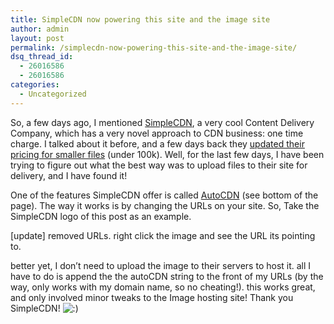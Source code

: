 ```yaml
---
title: SimpleCDN now powering this site and the image site
author: admin
layout: post
permalink: /simplecdn-now-powering-this-site-and-the-image-site/
dsq_thread_id:
  - 26016586
  - 26016586
categories:
  - Uncategorized
---
```

<img align="right" alt src="http://images.lotas-smartman.net/image.ashx?id=3abd912a-bc78-4686-8fa4-b10e5f35fce0" /> So, a few days ago, I mentioned [SimpleCDN][1], a very cool Content Delivery Company, which has a very novel approach to CDN business: one time charge. I talked about it before, and a few days back they [updated their pricing for smaller files][2] (under 100k). Well, for the last few days, I have been trying to figure out what the best way was to upload files to their site for delivery, and I have found it!

One of the features SimpleCDN offer is called [AutoCDN][3] (see bottom of the page). The way it works is by changing the URLs on your site. So, Take the SimpleCDN logo of this post as an example. 

[update] removed URLs. right click the image and see the URL its pointing to.

better yet, I don&#8217;t need to upload the image to their servers to host it. all I have to do is append the the autoCDN string to the front of my URLs (by the way, only works with my domain name, so no cheating!). this works great, and only involved minor tweaks to the Image hosting site! Thank you SimpleCDN! <img src="http://blog.lotas-smartman.net/wp-includes/images/smilies/icon_smile.gif" alt=":)" class="wp-smiley" />

 [1]: http://blog.lotas-smartman.net/simplecdn-exactly-what-it-says-on-the-tin/
 [2]: http://blog.lotas-smartman.net/simplecdn-just-got-better/
 [3]: http://www.simplecdn.com/solutions
